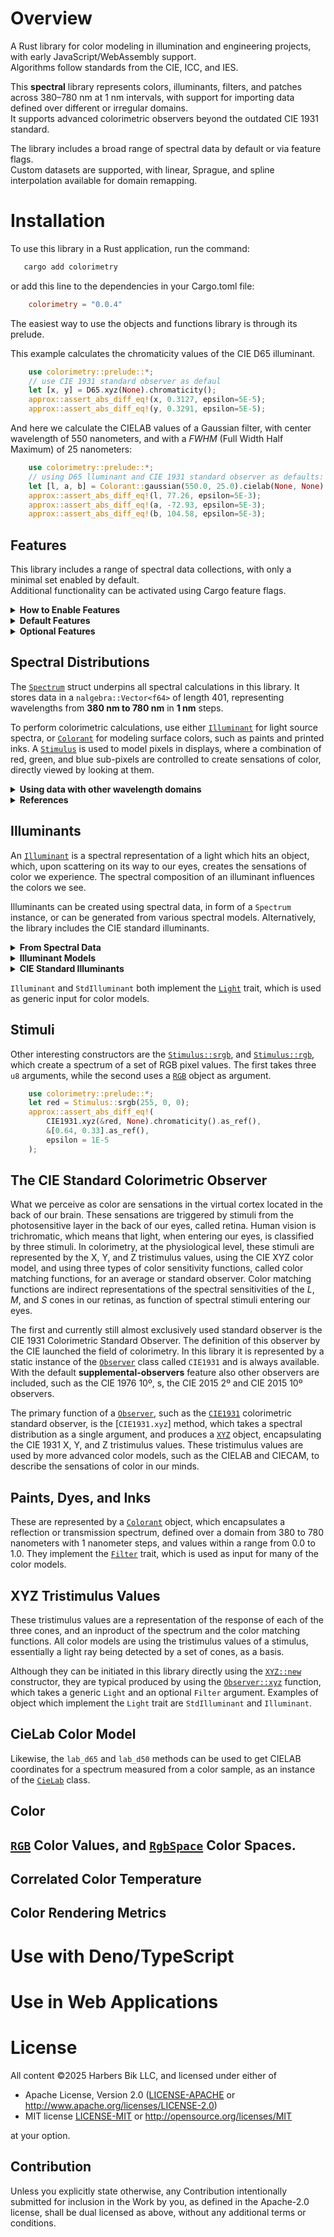 
# Overview

A Rust library for color modeling in illumination and engineering projects, with early JavaScript/WebAssembly support.  
Algorithms follow standards from the CIE, ICC, and IES.

This **spectral** library represents colors, illuminants, filters, and patches across 380–780 nm at 1 nm intervals, with support for importing data defined over different or irregular domains.  
It supports advanced colorimetric observers beyond the outdated CIE 1931 standard.

The library includes a broad range of spectral data by default or via feature flags.  
Custom datasets are supported, with linear, Sprague, and spline interpolation available for domain remapping.

# Installation

To use this library in a Rust application, run the command:
 ```bash
    cargo add colorimetry
```
or add this line to the dependencies in your Cargo.toml file:
```toml
    colorimetry = "0.0.4"
```
The easiest way to use the objects and functions library is through its prelude.

This example calculates the chromaticity values of the CIE D65 illuminant.
```rust
    use colorimetry::prelude::*;
    // use CIE 1931 standard observer as defaul
    let [x, y] = D65.xyz(None).chromaticity();
    approx::assert_abs_diff_eq!(x, 0.3127, epsilon=5E-5);
    approx::assert_abs_diff_eq!(y, 0.3291, epsilon=5E-5);
```

And here we calculate the CIELAB values of a Gaussian filter, with center wavelength of 550 nanometers, and with a _FWHM_ (Full Width Half Maximum) of 25 nanometers:
```rust
    use colorimetry::prelude::*;
    // using D65 lluminant and CIE 1931 standard observer as defaults:
    let [l, a, b] = Colorant::gaussian(550.0, 25.0).cielab(None, None).values();
    approx::assert_abs_diff_eq!(l, 77.26, epsilon=5E-3);
    approx::assert_abs_diff_eq!(a, -72.93, epsilon=5E-3);
    approx::assert_abs_diff_eq!(b, 104.58, epsilon=5E-3);
```


## Features

This library includes a range of spectral data collections, with only a minimal set enabled by default.  
Additional functionality can be activated using Cargo feature flags.

<details>
<summary><strong>How to Enable Features</strong></summary>

To enable a feature when adding the library:

```bash
cargo add colorimetry -F cri
```
or
```bash
cargo add colorimetry --features cri
```

Alternatively, configure features manually in your `Cargo.toml`:

```toml
colorimetry = { version = "0.0.4", features = ["cri"] }
```

</details>

<details>
<summary><strong>Default Features</strong></summary>

- **`cie-illuminants`**  
  Includes a large collection of standard illuminants (e.g., Fluorescent and LED series).  
  Enabled by default. To disable, use:

  ```bash
  cargo add colorimetry --no-default-features
  ```

- **`supplemental-observers`**  
  Adds several standard and experimental colorimetric observers beyond the CIE 1931 Standard Observer, which is always included.  
  Enabled by default.

</details>

<details>
<summary><strong>Optional Features</strong></summary>

- **`cie-illuminants`**
  Only **D50** and **D65** are included by default.
  Use this feature to include the **A**, **F_x**, **F3_x** and **LED_x** illuminants.

- **`munsell`**  
  Includes reflection spectra for Munsell colors.  
  _Note: significantly increases executable size._

- **`charts`**  
  Adds reflection spectra for various standard test charts.

- **`cri`**  
  Enables Color Rendering Index (CRI) calculations, providing Ra and R1–R14 values for illuminants.  
  Loads an additional 14 test color sample spectra.

- **`cct`**  
  Calculates correlated color temperatures (CCT) for illuminants.  
  Generates a 4096-entry lookup table (each entry containing three `f64` values).  
  Memory is reserved at compile time but computed on demand.  
  _Included automatically when the `cri` feature is enabled._

- **`color-fidelity`**  
  Calculates the CIE 224:2017 Color Fidelity Index and related metrics.  
  Includes 99 test color sample spectra.

</details>

## Spectral Distributions

The [`Spectrum`](crate::spectrum::Spectrum) struct underpins all spectral calculations in this library. It stores data in a `nalgebra::Vector<f64>` of length 401, representing wavelengths from **380 nm to 780 nm** in **1 nm** steps.

To perform colorimetric calculations, use either [`Illuminant`](crate::illuminant::Illuminant) for light source spectra, or [`Colorant`](crate::colorant::Colorant) for modeling surface colors, such as paints and printed inks.
A [`Stimulus`](crate::stimulus::Stimulus) is used to model pixels in displays, where a combination of red, green, and blue sub-pixels are controlled to create sensations of color, directly viewed by looking at them.

<details>
<summary><strong>Using data with other wavelength domains</strong></summary>
If you have spectral data using another wavelength domain, two mapping functions are available to create a `Spectrum` from your data:

- **Linear interpolation** The [`linear_interpolate`](crate::spectrum::Spectrum::linear_interpolate)
  constructor takes a slice of wavelengths and a slice of spectral data as arguments, and produces a `Spectrum` if both slices have the same length.

- **Sprague interpolation**

</details>

<details>
<summary><strong>References</strong></summary>
This spectral domain aligns with standards such as:

- [CIE 15:2004 – Colorimetry](https://archive.org/details/gov.law.cie.15.2004)
- [IES LM-79-08 – Electrical and Photometric Measurements of Solid-State Lighting Products](https://webstore.ansi.org/preview-pages/IESNA/preview_IESNA%2BLM-79-08.pdf)

This 380–780 nm range is also the default domain used by the [IES TM-30 Spectral Calculator](https://www.ies.org/standards/standards-toolbox/tm-30-spectral-calculator/).
</details>


## Illuminants
An [`Illuminant`](crate::illuminant::Illuminant) is a spectral representation of a light which hits an object, which, upon scattering on its way to our eyes, creates the sensations of color we experience.
The spectral composition of an illuminant influences the colors we see.

Illuminants can be created using spectral data, in form of a `Spectrum` instance, or can be generated from various spectral models.
Alternatively, the library includes the CIE standard illuminants.

<details>
<summary><strong>From Spectral Data</strong></summary>
To get an `Illuminant` from your spectral data, first create a `Spectrum`, for example by using one of the interpolation methods, or directly using an array.

```rust
    // create spectrum from array, consisting of spectral values of 1.0.
    use colorimetry::prelude::*;
    let spectrum = Spectrum::new([1.0; 401]);
    let illuminant = Illuminant::new(spectrum);
    let xy = illuminant.xyz(None).chromaticity();
    approx::assert_abs_diff_eq!(xy.as_ref(), [0.3333, 0.3333].as_ref(), epsilon=1E-4)
```
</details>

<details>
<summary><strong>Illuminant Models</strong></summary>

- **Planckian illuminant**, a pure thermal emission based spectrum.
  Uses Plank's law, and takes an absolute temperature, in Kelvin, as argument.
  ```rust
      use crate::colorimetry::prelude::*;

      let p3000 = Illuminant::planckian(3000.0);
      let xy = CIE1931.xyz(&p3000, None).chromaticity();

      approx::assert_abs_diff_eq!( xy.as_ref(), [0.436_935,0.404_083].as_ref(), epsilon = 1E-6);
  ```

- Generic Daylight **CIE D-illuminant,** generating a daylight spectrum with a characteristic
  correlated color temperature in the range from 4000 to 25_000 Kelvin.

- **LED illuminant**, with a spectral distribution described by an analytical function,
  as proposed by Yoshi Ohno, as published in _Optical Engineering 44(11)_, 2005.

- **Equal Energy Illuminant**, with a uniform spectral distribution with an irradiance of 1 watt per square meter.
</details>

<details>
<summary><strong>CIE Standard Illuminants</strong></summary>
The CIE has defined a set of standard illuminants, in form of spectral data values.
They represent various light sources, and are included in this library using 
[`StdIlluminant](crate::std_illuminants::StdIlluminant), which is a `enum` type.

They are all included by default, and can be 
To use the others, use the `

<details>
<summary><i>Daylight Illuminants</i></summary>

- [`D65`](crate::std_illuminants::StdIlluminant::D65)
- [`D50`](crate::std_illuminants::StdIlluminant::D65)

</details>

<details>
<summary><i>Standard Fluorescent Lamps</i></summary>

- **F1**
- **F2**
- **F3**
- **F4**
- **F5**
- **F6**
- **F7**
- **F8**
- **F9**
- **F10**
- **F11**
- **F12**

</details>





</details>


`Illuminant` and `StdIlluminant` both implement the [`Light`](crate::traits::Light) trait, which is used as generic input for color models.

## Stimuli
Other interesting constructors are the [`Stimulus::srgb`](crate::stimulus::Stimulus::srgb), and [`Stimulus::rgb`](crate::stimulus::Stimulus::rgb), which create a spectrum of a set of RGB pixel values.
The first takes three `u8` arguments, while the second uses a [`RGB`](crate::rgb::RGB) object as argument.

```rust
    use colorimetry::prelude::*;
    let red = Stimulus::srgb(255, 0, 0);
    approx::assert_abs_diff_eq!(
        CIE1931.xyz(&red, None).chromaticity().as_ref(),
        &[0.64, 0.33].as_ref(),
        epsilon = 1E-5
    );
```


## The CIE Standard Colorimetric Observer
What we perceive as color are sensations in the virtual cortex located in the back of our brain.
These sensations are triggered by stimuli from the photosensitive layer in the back of our eyes, called retina.
Human vision is trichromatic, which means that light, when entering our eyes, is classified by three stimuli.
In colorimetry, at the physiological level, these stimuli are represented by the X, Y, and Z tristimulus values, using the CIE XYZ color model, and using three types of color sensitivity functions, called color matching functions, for an average or standard observer.
Color matching functions are indirect representations of the spectral sensitivities of the _L_, _M_, and _S_ cones in our retinas, as function of spectral stimuli entering our eyes.

The first and currently still almost exclusively used standard observer is the CIE 1931 Colorimetric Standard Observer.
The definition of this observer by the CIE launched the field of colorimetry.
In this library it is represented by a static instance of the [`Observer`](crate::observer::Observer) class called `CIE1931` and is always available.
With the default **supplemental-observers** feature also other observers are included, such as the CIE 1976 10º, s, the CIE 2015 2º and CIE 2015 10º observers.

The primary function of a [`Observer`](crate::observer::Observer), such as the [`CIE1931`](crate::data::observers::CIE1931) colorimetric standard observer, is the [`CIE1931.xyz`] method, which takes a spectral distribution as a single argument, and produces a [`XYZ`](crate::xyz::XYZ) object, encapsulating the CIE 1931 X, Y, and Z tristimulus values.
These tristimulus values are used by more advanced color models, such as the CIELAB and CIECAM, to describe the sensations of color in our minds.

## Paints, Dyes, and Inks
These are represented by a [`Colorant`](crate::colorant::Colorant) object, which encapsulates a reflection or transmission spectrum, defined over a domain from 380 to 780 nanometers with 1 nanometer steps, and values within a range from 0.0 to 1.0.
They implement the [`Filter`](crate::traits::Filter) trait, which is used as input for many of the color models.

## XYZ Tristimulus Values
These tristimulus values are a representation of the response of each of the three cones, and an inproduct of the spectrum and the color matching functions.
All color models are using the tristimulus values of a stimulus, essentially a light ray being detected by a set of cones, as a basis.

Although they can be initiated in this library directly using the [`XYZ::new`](crate::xyz::XYZ::new) constructor, they are typical produced by using the [`Observer::xyz`](crate::observer::Observer.xyz) function, which takes a generic `Light` and an optional `Filter` argument.
Examples of object which implement the `Light` trait are `StdIlluminant` and `Illuminant`.


## CieLab Color Model
Likewise, the `lab_d65` and `lab_d50` methods can be used to get CIELAB coordinates for a spectrum measured from a color sample, as an instance of the [`CieLab`](crate::lab::CieLab) class.

## Color

## [`RGB`](crate::rgb::RGB) Color Values, and [`RgbSpace`](crate::rgbspace::RgbSpace) Color Spaces.


## Correlated Color Temperature

## Color Rendering Metrics



# Use with Deno/TypeScript



# Use in Web Applications

# License
All content &copy;2025 Harbers Bik LLC, and licensed under either of

 * Apache License, Version 2.0
   ([LICENSE-APACHE](LICENSE-APACHE) or <http://www.apache.org/licenses/LICENSE-2.0>)
 * MIT license
   [LICENSE-MIT](LICENSE-MIT) or <http://opensource.org/licenses/MIT>

at your option.

## Contribution

Unless you explicitly state otherwise, any Contribution intentionally submitted
for inclusion in the Work by you, as defined in the Apache-2.0 license, shall be
dual licensed as above, without any additional terms or conditions.